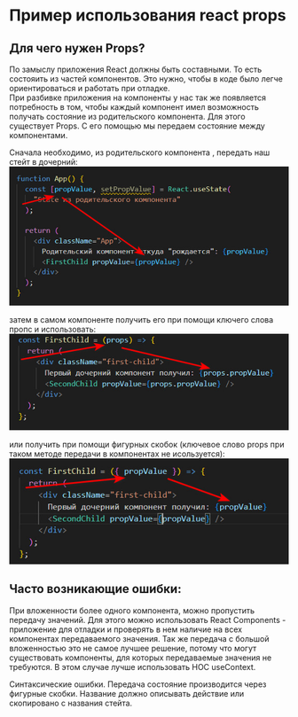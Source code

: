 # Пример использования react props

## Для чего нужен Props?

По замыслу приложения React должны быть составными. То есть состояить из частей компонентов. Это нужно, чтобы в коде было легче ориентироваться и работать при отладке.  
При разбивке приложения на компоненты у нас так же появляется потребность в том, чтобы каждый компонент имел возможность получать состояние из родительского компонента. Для этого существует Props. С его помощью мы передаем состояние между компонентами.

Сначала необходимо, из родительского компонента , передать наш стейт в дочерний:  
![alt text](/public/images/props1.jpg)

затем в самом компоненте получить его при помощи ключего слова пропс и использовать:
![alt text](/public/images/props2.jpg)

или получить при помощи фигурных скобок (ключевое слово props при таком методе передачи в компонентах не исользуется):
![alt text](/public/images/props3.jpg)

## Часто возникающие ошибки:

При вложенности более одного компонента, можно пропустить передачу значений. Для этого можно использовать React Components - приложение для отладки и проверять в нем наличие на всех компонентах передаваемого значения. Так же передача с большой вложенностью это не самое лучшее решение, потому что могут существовать компоненты, для которых передаваемые значения не требуются. В этом случае лучше использовать HOC useContext.

Синтаксические ошибки. Передача состояние производится через фигурные скобки. Название должно описывать действие или скопировано с названия стейта.
